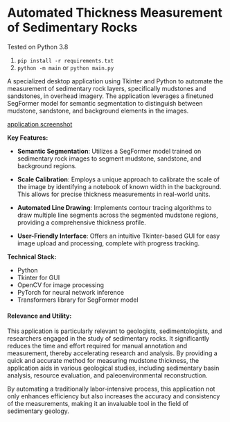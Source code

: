 # Automated Thickness Measurement of Sedimentary Rocks

Tested on Python 3.8

1. `pip install -r requirements.txt`
2. `python -m main` or `python main.py`

A specialized desktop application using Tkinter and Python to automate the measurement of sedimentary rock layers, specifically mudstones and sandstones, in overhead imagery. The application leverages a finetuned SegFormer model for semantic segmentation to distinguish between mudstone, sandstone, and background elements in the images.

[application screenshot](assets/demo-img.jpg)

**Key Features:**

- **Semantic Segmentation**: Utilizes a SegFormer model trained on sedimentary rock images to segment mudstone, sandstone, and background regions.
  
- **Scale Calibration**: Employs a unique approach to calibrate the scale of the image by identifying a notebook of known width in the background. This allows for precise thickness measurements in real-world units.

- **Automated Line Drawing**: Implements contour tracing algorithms to draw multiple line segments across the segmented mudstone regions, providing a comprehensive thickness profile.

- **User-Friendly Interface**: Offers an intuitive Tkinter-based GUI for easy image upload and processing, complete with progress tracking.

**Technical Stack:**

- Python
- Tkinter for GUI
- OpenCV for image processing
- PyTorch for neural network inference
- Transformers library for SegFormer model

#### Relevance and Utility:

This application is particularly relevant to geologists, sedimentologists, and researchers engaged in the study of sedimentary rocks. It significantly reduces the time and effort required for manual annotation and measurement, thereby accelerating research and analysis. By providing a quick and accurate method for measuring mudstone thickness, the application aids in various geological studies, including sedimentary basin analysis, resource evaluation, and paleoenvironmental reconstruction.

By automating a traditionally labor-intensive process, this application not only enhances efficiency but also increases the accuracy and consistency of the measurements, making it an invaluable tool in the field of sedimentary geology.
